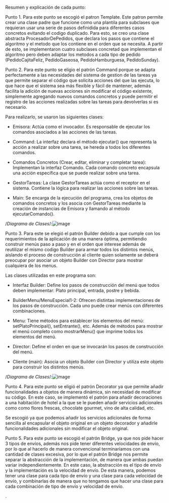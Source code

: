 Resumen y explicación de cada punto:

Punto 1. Para este punto se escogió el patron Template. Este patron permite crear una clase padre que funcione como una plantila para subclases que requieran usar una serie de pasos definidida para diferentes casos concretos evitando el codigo duplicado. Para esto, se creo una clase abstracta ProcesadorDePedidos, que declara los pasos que contiene el algoritmo y el metodo que los contiene en el orden que se necesita. A partir de esto, se implementaron cuatro subclases concretad que implementan el algoritmo pero deben adaptar los metodos a cada tipo de pedido (PedidoCajitaFeliz, PedidoGaseosa, PedidoHamburguesa, PedidoSunday). 











Punto 2. Para este punto se eligio el patrón Command porque se adapta perfectamente a las necesidades del sistema de gestion de las tareas ya que permite separar el código que solicita acciones del que las ejecuta, lo que hace que el sistema sea más flexible y fácil de mantener, además facilita la adición de nuevas acciones sin modificar el código existente, simplemente agregando nuevos comandos concretos y puede permitir el registro de las acciones realizadas sobre las tareas para devolverlas si es necesario.

Para realizarlo, se usaron las siguientes clases:
- Emisora: Actúa como el invocador. Es responsable de ejecutar los comandos asociados a las acciones de las tareas.
- Command: La interfaz declara el método ejecutar() que representa la acción a realizar sobre una tarea, se hereda a todos los diferentes comandos.

- Comandos Concretos (Crear, editar, eliminar y completar tarea): Implementan la interfaz Comando. Cada comando concreto encapsula una acción específica que se puede realizar sobre una tarea.

- GestorTareas: La clase GestorTareas actúa como el receptor en el sistema. Contiene la lógica para realizar las acciones sobre las tareas.

- Main: Se encarga de la ejecución del programa, crea los objetos de comandos concretos y los asocia con GestorTareas mediante la creación de instancias de Emisora y llamando al método ejecutarComando().

/*Diagrama de Clases*/:![image](https://github.com/NicoCastaneda/TrabajoPatronesDiseno/assets/101200949/c4df0a2a-d58f-444f-9cab-a7a8b736f4db)
 


Punto 3. Para este se elegió  el patrón Builder debido a que cumple con los requerimientos de la aplicación de una manera óptima, permitiendio construir menús  paso a paso y en el orden que interese además de reutilizar el mismo codigo Builder para armar todos los distintos menús, aislando el proceso de construcción al cliente quien solamente se deberá preocupar por asociar un objeto Builder con Director para mostrar cualquiera de los menus.

Las clases utilizadas en este programa son:

- Interfaz Builder: Define los pasos de construcción del menú que todos deben implementar: Plato principal, entrada, postre y bebida.

- BuilderMenu/MenuEspecial1-2: Ofrecen distintas implementaciones de los pasos de construcción. Cada uno puede crear menús con diferentes combinaciones.

- Menu: Tiene métodos para establecer los elementos del menú: setPlatoPrincipal(), setEntrante(), etc. Además de métodos para mostrar el menú completo como mostrarMenu() que imprime todos los elementos del menú.

- Director: Define el orden en que se invocarán los pasos de construcción del menú.

- Cliente (main): Asocia un objeto Builder con Director y utiliza este objeto para construir los distintos menús.

/*Diagrama de Clases*/:![image](https://github.com/NicoCastaneda/TrabajoPatronesDiseno/assets/101200949/ecea1641-9657-46db-9f28-03dcb3abfced)











Punto 4.
Para este punto se eligió el patrón Decorator ya que permite añadir funcionalidades a objetos de manera dinámica, sin necesidad de modificar su código. En este caso, se implementó el patrón para añadir decoraciones a una habitación de hotel a la que se le pueden añadir servicios adicionales como como flores frescas, chocolate gourmet, vino de alta calidad, etc.

Se escogió ya que podemos añadir los servicios adicionales de forma sencilla al encapsular el objeto original en un objeto decorador y añadirle funcionalidades adicionales sin modificar el objeto original.







Punto 5.
Para este punto se escogió el patrón Bridge, ya que nos pide hacer 3 tipos de envíos, además nos pide tener diferentes velocidades de envío, por lo que al hacerlo de manera convencional terminaríamos con una cantidad de clases excesiva, por lo que el patrón Bridge nos permite separar la abstracción de la implementación, de manera que ambas puedan variar independientemente. En este caso, la abstracción es el tipo de envío y la implementación es la velocidad de envío. De esta manera, podemos tener una clase para cada tipo de envío y una clase para cada velocidad de envío, y combinarlas de manera que no tengamos que hacer una clase para cada combinación de tipo de envío y velocidad de envío.















































.


